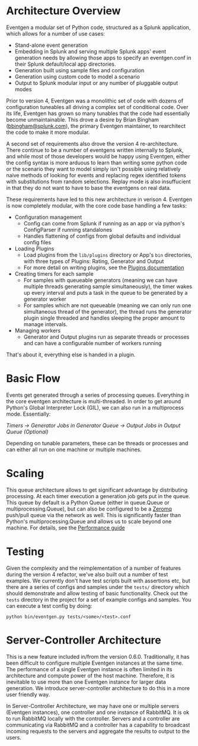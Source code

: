 # Architecture Overview

Eventgen a modular set of Python code, structured as a Splunk application, which allows for a number of use cases:

* Stand-alone event generation
* Embedding in Splunk and serving multiple Splunk apps' event generation needs by allowing those apps to specify an eventgen.conf in their Splunk default/local app directories.
* Generation built using sample files and configuration
* Generation using custom code to model a scenario
* Output to Splunk modular input or any number of pluggable output modes

Prior to version 4, Eventgen was a monolithic set of code with dozens of configuration tuneables all driving a complex set of conditional code.  Over its life, Eventgen has grown so many tunables that the code had essentially become unmaintainable.  This drove a desire by Brian Bingham (bbingham@splunk.com), the primary Eventgen maintainer, to rearchitect the code to make it more modular.

A second set of requirements also drove the version 4 re-architecture.  There continue to be a number of eventgens written internally to Splunk, and while most of those developers would be happy using Eventgen, either the config syntax is more arduous to learn than writing some python code or the scenario they want to model simply isn't possible using relatively naive methods of looking for events and replacing regex identified tokens with substitutions from random selections.  Replay mode is also insuffucient in that they do not want to have to base the eventgens on real data.

These requirements have led to this new architecture in verison 4.  Eventgen is now completely modular, with the core code base handling a few tasks:

* Configuration management
    * Config can come from Splunk if running as an app or via python's ConfigParser if running standalones
    * Handles flattening of configs from global defaults and individual config files
* Loading Plugins
    * Load plugins from the `lib/plugins` directory or App's `bin` directories, with three types of Plugins: Rating, Generator and Output
    * For more detail on writing plugins, see the [Plugins documentation](Plugins.md)
* Creating timers for each sample
    * For samples with queueable generators (meaning we can have multiple threads generating sample simultaneously), the timer wakes up every interval and puts a task in the queue to be generated by a generator worker
    * For samples which are not queueable (meaning we can only run one simultaneous thread of the generator), the thread runs the generator plugin single threaded and handles sleeping the proper amount to manage intervals.
* Managing workers
    * Generator and Output plugins run as separate threads or processes and can have a configurable number of workers running

That's about it, everything else is handed in a plugin.

# Basic Flow

Events get generated through a series of processing queues.  Everything in the core eventgen architecture is multi-threaded.  In order to get around Python's Global Interpreter Lock (GIL), we can also run in a multiprocess mode.  Essentially:

*Timers -> Generator Jobs in Generator Queue -> Output Jobs in Output Queue (Optional)*

Depending on tunable parameters, these can be threads or processes and can either all run on one machine or multiple machines.

# Scaling

This queue architecture allows to get significant advantage by distributing processing. At each timer execution a generation job gets put in the queue. This queue by default is a Python Queue (either in queue.Queue or multiprocessing.Queue), but can also be configured to be a [Zeromq](http://zeromq.org/) push/pull queue via the network as well.  This is significantly faster than Python's multiprocessing.Queue and allows us to scale beyond one machine.  For details, see the [Performance guide](Performance.md)

# Testing

Given the complexity and the reimplementation of a number of features during the version 4 refactor, we've also built out a number of test examples.  We currently don't have test scripts built with assertions etc, but there are a series of configs and samples under the `tests/` directory which should demonstrate and allow testing of basic functionality.  Check out the ``tests`` directory in the project for a set of example configs and samples.  You can execute a test config by doing:

    python bin/eventgen.py tests/<some>/<test>.conf

# Server-Controller Architecture

This is a new feature included in/from the version 0.6.0. Traditionally, it has been difficult to configure multiple Eventgen instances at the same time. The performance of a single Eventgen instance is often limited in its architecture and compute power of the host machine.
Therefore, it is inevitable to use more than one Eventgen instance for larger data generation. We introduce server-controller architecture to do this in a more user friendly way.

In Server-Controller Architecture, we may have one or multiple servers (Eventgen instances), one controller and one instance of RabbitMQ. It is ok to run RabbitMQ locally with the controller.
Servers and a controller are communicating via RabbitMQ and a controller has a capability to broadcast incoming requests to the servers and aggregate the results to output to the users.

